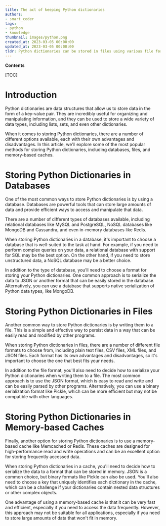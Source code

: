 ```yaml
---
title: The act of keeping Python dictionaries
authors:
- smart_coder
tags:
- python
- knowledge
thumbnail: images/python.png
created_at: 2023-03-05 00:00:00
updated_at: 2023-03-05 00:00:00
tldr: Python dictionaries can be stored in files using various file formats such as JSON, pickle, YAML, XML, or CSV.
---
```


**Contents**

[TOC]

# Introduction
Python dictionaries are data structures that allow us to store data in the form of a key-value pair. They are incredibly useful for organizing and manipulating information, and they can be used to store a wide variety of data types, including lists, sets, and even other dictionaries.

When it comes to storing Python dictionaries, there are a number of different options available, each with their own advantages and disadvantages. In this article, we'll explore some of the most popular methods for storing Python dictionaries, including databases, files, and memory-based caches.


# Storing Python Dictionaries in Databases
One of the most common ways to store Python dictionaries is by using a database. Databases are powerful tools that can store large amounts of data and provide efficient ways to access and manipulate that data.

There are a number of different types of databases available, including relational databases like MySQL and PostgreSQL, NoSQL databases like MongoDB and Cassandra, and even in-memory databases like Redis.

When storing Python dictionaries in a database, it's important to choose a database that is well-suited to the task at hand. For example, if you need to perform complex queries on your data, a relational database with support for SQL may be the best option. On the other hand, if you need to store unstructured data, a NoSQL database may be a better choice.

In addition to the type of database, you'll need to choose a format for storing your Python dictionaries. One common approach is to serialize the data to JSON or another format that can be easily stored in the database. Alternatively, you can use a database that supports native serialization of Python data types, like MongoDB.


# Storing Python Dictionaries in Files
Another common way to store Python dictionaries is by writing them to a file. This is a simple and effective way to persist data in a way that can be easily read and modified by other programs.

When storing Python dictionaries in files, there are a number of different file formats to choose from, including plain text files, CSV files, XML files, and JSON files. Each format has its own advantages and disadvantages, so it's important to choose the one that best fits your needs.

In addition to the file format, you'll also need to decide how to serialize your Python dictionaries when writing them to a file. The most common approach is to use the JSON format, which is easy to read and write and can be easily parsed by other programs. Alternatively, you can use a binary serialization format like Pickle, which can be more efficient but may not be compatible with other languages.


# Storing Python Dictionaries in Memory-based Caches
Finally, another option for storing Python dictionaries is to use a memory-based cache like Memcached or Redis. These caches are designed for high-performance read and write operations and can be an excellent option for storing frequently accessed data.

When storing Python dictionaries in a cache, you'll need to decide how to serialize the data to a format that can be stored in memory. JSON is a common choice, but binary formats like Pickle can also be used. You'll also need to choose a key that uniquely identifies each dictionary in the cache, which can be a challenge if your dictionaries contain nested data structures or other complex objects.

One advantage of using a memory-based cache is that it can be very fast and efficient, especially if you need to access the data frequently. However, this approach may not be suitable for all applications, especially if you need to store large amounts of data that won't fit in memory.
